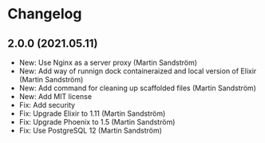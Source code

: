 # Changelog

## 2.0.0 (2021.05.11)

- New: Use Nginx as a server proxy (Martin Sandström)
- New: Add way of runnign dock containeraized and local version of Elixir (Martin Sandström)
- New: Add command for cleaning up scaffolded files (Martin Sandström)
- New: Add MIT license
- Fix: Add security
- Fix: Upgrade Elixir to 1.11 (Martin Sandström)
- Fix: Upgrade Phoenix to 1.5 (Martin Sandström)
- Fix: Use PostgreSQL 12 (Martin Sandström)
